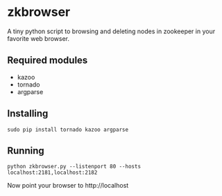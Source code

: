 # zkbrowser
A tiny python script to browsing and deleting nodes in zookeeper in your favorite web browser.

## Required modules
* kazoo
* tornado
* argparse

## Installing
```
sudo pip install tornado kazoo argparse
```

## Running
```
python zkbrowser.py --listenport 80 --hosts localhost:2181,localhost:2182
```

Now point your browser to 
http://localhost
